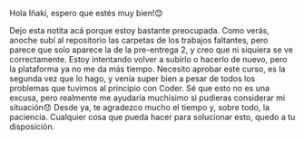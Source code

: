 Hola Iñaki, espero que estés muy bien!😊

Dejo esta notita acá porque estoy bastante preocupada. Como verás, anoche subí al repositorio las carpetas de los trabajos faltantes, pero parece que solo aparece la de la pre-entrega 2, y creo que ni siquiera se ve correctamente.
Estoy intentando volver a subirlo o hacerlo de nuevo, pero la plataforma ya no me da más tiempo.
Necesito aprobar este curso, es la segunda vez que lo hago, y venía super bien a pesar de todos los problemas que tuvimos al principio con Coder. Sé que esto no es una excusa, pero realmente me ayudaría muchísimo si pudieras considerar mi situación😞
Desde ya, te agradezco mucho el tiempo y, sobre todo, la paciencia. Cualquier cosa que pueda hacer para solucionar esto, quedo a tu disposición.
